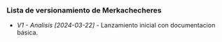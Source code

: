 ### Lista de versionamiento de Merkachecheres

- *V1 - Analisis [2024-03-22]* - Lanzamiento inicial con documentacion básica.